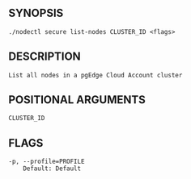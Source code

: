 ## SYNOPSIS
    ./nodectl secure list-nodes CLUSTER_ID <flags>
 
## DESCRIPTION
    List all nodes in a pgEdge Cloud Account cluster
 
## POSITIONAL ARGUMENTS
    CLUSTER_ID
 
## FLAGS
    -p, --profile=PROFILE
        Default: Default
